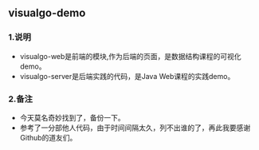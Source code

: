 ## visualgo-demo

### 1.说明
- visualgo-web是前端的模块,作为后端的页面，是数据结构课程的可视化demo。
- visualgo-server是后端实践的代码，是Java Web课程的实践demo。

### 2.备注
- 今天莫名奇妙找到了，备份一下。
- 参考了一分部他人代码，由于时间间隔太久，列不出谁的了，再此我要感谢Github的道友们。

